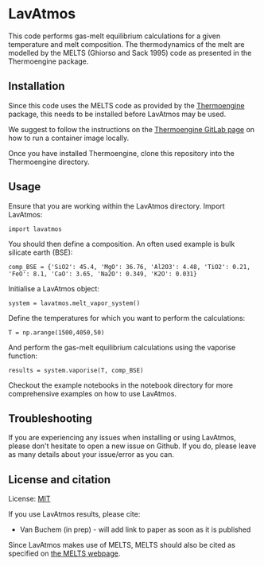 # LavAtmos

This code performs gas-melt equilibrium calculations for a given temperature and melt composition. The thermodynamics of the melt are modelled by the MELTS (Ghiorso and Sack 1995) code as presented in the Thermoengine package.

## Installation

Since this code uses the MELTS code as provided by the [Thermoengine](https://enki-portal.gitlab.io/ThermoEngine/) package, this needs to be installed before LavAtmos may be used. 

We suggest to follow the instructions on the [Thermoengine GitLab page](https://gitlab.com/ENKI-portal/ThermoEngine) on how to run a container image locally. 

Once you have installed Thermoengine, clone this repository into the Thermoengine directory.

## Usage

Ensure that you are working within the LavAtmos directory. Import LavAtmos:

``import lavatmos``

You should then define a composition. An often used example is bulk silicate earth (BSE):

``comp_BSE = {'SiO2': 45.4, 'MgO': 36.76, 'Al2O3': 4.48, 'TiO2': 0.21, 'FeO': 8.1, 'CaO': 3.65, 'Na2O': 0.349, 'K2O': 0.031} ``

Initialise a LavAtmos object:

``system = lavatmos.melt_vapor_system()``

Define the temperatures for which you want to perform the calculations:

``T = np.arange(1500,4050,50)``

And perform the gas-melt equilibrium calculations using the vaporise function:

``results = system.vaporise(T, comp_BSE)``

Checkout the example notebooks in the notebook directory for more comprehensive examples on how to use LavAtmos.

## Troubleshooting

If you are experiencing any issues when installing or using LavAtmos, please don't hesitate to open a new issue on Github. If you do, please leave as many details about your issue/error as you can.


## License and citation

License: [MIT](https://choosealicense.com/licenses/mit/)

If you use LavAtmos results, please cite:

- Van Buchem (in prep) - will add link to paper as soon as it is published

Since LavAtmos makes use of MELTS, MELTS should also be cited as specified on [the MELTS webpage](https://melts.ofm-research.org/).